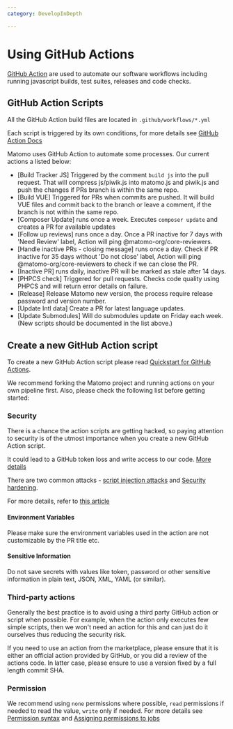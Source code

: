 ```yaml
---
category: DevelopInDepth

---
```

# Using GitHub Actions

[GitHub Action](https://github.com/features/actions) are used to automate our software workflows including running javascript builds, test suites, releases and code checks.


## GitHub Action Scripts

All the GitHub Action build files are located in `.github/workflows/*.yml`

Each script is triggered by its own conditions, for more details see [GitHub Action Docs](https://docs.github.com/en/actions)

Matomo uses GitHub Action to automate some processes. Our current actions a listed below:
- [Build Tracker JS] Triggered by the comment `build js` into the pull request. That will compress js/piwik.js into matomo.js and piwik.js and push the changes if PRs branch is within the same repo.
- [Build VUE] Triggered for PRs when commits are pushed. It will build VUE files and commit back to the branch or leave a comment, if the branch is not within the same repo.
- [Composer Update] runs once a week. Executes `composer update` and creates a PR for available updates
- [Follow up reviews] runs once a day. Once a PR inactive for 7 days with 'Need Review' label, Action will ping @matomo-org/core-reviewers.
- [Handle inactive PRs - closing message] runs once a day. Check if PR inactive for 35 days without 'Do not close' label, Action will ping @matomo-org/core-reviewers to check if we can close the PR.
- [Inactive PR] runs daily, inactive PR will be marked as stale after 14 days.
- [PHPCS check] Triggered for pull requests. Checks code quality using PHPCS and will return error details on failure.
- [Release] Release Matomo new version, the process require release password and version number.
- [Update Intl data] Create a PR for latest language updates. 
- [Update Submodules] Will do submodules update on Friday each week.
(New scripts should be documented in the list above.)

## Create a new GitHub Action script

To create a new GitHub Action script please read [Quickstart for GitHub Actions](https://docs.github.com/en/actions/quickstart).

We recommend forking the Matomo project and running actions on your own pipeline first. Also, please check the following list before getting started:

### Security

There is a chance the action scripts are getting hacked, so paying attention to security is of the utmost importance when you create a new GitHub Action script. 

It could lead to a GitHub token loss and write access to our code. [More details](https://docs.github.com/en/actions/security-guides/security-hardening-for-github-actions#stealing-the-jobs-github_token)

There are two common attacks - [script injection attacks](https://docs.github.com/en/actions/learn-github-actions/security-hardening-for-github-actions#example-of-a-script-injection-attack) and [Security hardening](https://docs.github.com/en/actions/security-guides/security-hardening-for-github-actions).

For more details, refer to [this article](https://docs.github.com/en/actions/security-guides/security-hardening-for-github-actions#overview)

#### Environment Variables
Please make sure the environment variables used in the action are not customizable by the PR title etc.

#### Sensitive Information
Do not save secrets with values like token, password or other sensitive information in plain text, JSON, XML, YAML (or similar).

### Third-party actions

Generally the best practice is to avoid using a third party GitHub action or script when possible. For example, when the action only executes few simple scripts, then we won't need an action for this and can just do it ourselves thus reducing the security risk.

If you need to use an action from the marketplace, please ensure that it is either an official action provided by GitHub, or you did a review of the actions code. In latter case, please ensure to use a version fixed by a full length commit SHA.


### Permission
We recommend using `none` permissions where possible, `read` permissions if needed to read the value, `write` only if needed. For more details see [Permission syntax](https://docs.github.com/en/actions/using-workflows/workflow-syntax-for-github-actions#permissions) and [Assigning permissions to jobs](https://docs.github.com/en/enterprise-cloud@latest/actions/using-jobs/assigning-permissions-to-jobs) 
